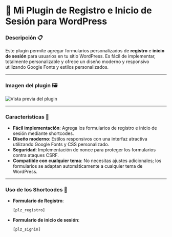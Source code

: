 # 🚀 **Mi Plugin de Registro e Inicio de Sesión para WordPress**

### Descripción 📋
Este plugin permite agregar formularios personalizados de **registro** e **inicio de sesión** para usuarios en tu sitio WordPress. Es fácil de implementar, totalmente personalizable y ofrece un diseño moderno y responsivo utilizando Google Fonts y estilos personalizados.

---

### Imagen del plugin 🖼️
![Vista previa del plugin](https://i.ibb.co/7kqqVH4/Captura-desde-2024-10-02-13-20-01.png)

---

### Características 🌟
- **Fácil implementación**: Agrega los formularios de registro e inicio de sesión mediante shortcodes.
- **Diseño moderno**: Estilos responsivos con una interfaz atractiva utilizando Google Fonts y CSS personalizado.
- **Seguridad**: Implementación de nonce para proteger los formularios contra ataques CSRF.
- **Compatible con cualquier tema**: No necesitas ajustes adicionales; los formularios se adaptan automáticamente a cualquier tema de WordPress.
  
---

### Uso de los Shortcodes 🔧

- **Formulario de Registro**:
  ```php
  [plz_registro]
- **Formulario de inicio de sesión**:
    ```php
  [plz_signin]

